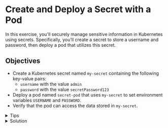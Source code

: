 # Create and Deploy a Secret with a Pod

In this exercise, you'll securely manage sensitive information in Kubernetes using secrets. Specifically, you'll create a secret to store a username and password, then deploy a pod that utilizes this secret.

## Objectives

- Create a Kubernetes secret named `my-secret` containing the following key-value pairs:
  - `username` with the value `admin`
  - `password` with the value `secretPassword123`
- Deploy a pod named `secret-pod` that uses `my-secret` to set environment variables `USERNAME` and `PASSWORD`.
- Verify that the pod can access the data stored in `my-secret`.

<details>
<summary>Tips</summary>

Secret:

- To create a secret from literals, use the `kubectl create secret generic` command with `--from-literal` flags for each key-value pair.
- Make sure to match the exact names and values specified in the objectives to ensure your solution passes verification.

Pod:

- In the pod definition, reference the secret in the `env` section of your container spec.
- Use the `valueFrom.secretKeyRef` field to specify both the name of the secret and the key whose value you want to assign to the environment variable.

</details>

<details>
<summary>Solution</summary>

1. **Create the Secret**:

   ```
   kubectl create secret generic my-secret --from-literal=username='admin' --from-literal=password='secretPassword123'
   ```

2. **Pod Definition Example** (`pod.yaml`):

   ```yaml
   apiVersion: v1
   kind: Pod
   metadata:
     name: secret-pod
     labels:
       app: my-secret-app
   spec:
     containers:
       - name: secret-container
         image: nginx
         env:
           - name: USERNAME
             valueFrom:
               secretKeyRef:
                 name: my-secret
                 key: username
           - name: PASSWORD
             valueFrom:
               secretKeyRef:
                 name: my-secret
                 key: password
   ```

3. **Deploy the Pod**:

   ```
   kubectl apply -f pod.yaml
   ```

4. **Verify Secret Access in Pod**:
   ```
   kubectl exec secret-pod -- env | grep USERNAME
   kubectl exec secret-pod -- env | grep PASSWORD
   ```

</details>
